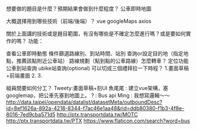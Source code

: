 想要做的題目是什麼？預期結果會做到什麼程度？
公車即時地圖

大概選擇用到哪些技術（前端/後端）？
vue googleMaps axios

關於上面講的技術或是題目範圍，有沒有哪些是不確定怎麼進行嗎？或是要如何實作的嗎？
功能：

查看公車即時動態
條件篩選路線別、到站時間、站別
查詢or設定目的地（指定地點，推薦該點附近公車站）
路線規劃（點到點的公車路線）怎麼轉車？
定位功能
公車到站查詢
ubike站查詢(optional)
可以切成三個禮拜拉一下時程？
1.畫面草稿+前端畫面
2.
3.

組員間要如何分工？
Tweety:畫面草稿+刻UI
魚尾尾 : 建立vue架構，塞googlemap，把公車先塞到地圖上。
? : Bus api
Ming : 我想寫邏輯～～
http://data.taipei/opendata/datalist/datasetMeta/outboundDesc?id=8ef1626a-892a-4218-8344-f7ac46e1aa48&rid=ddb80380-f1b3-4f8e-8016-7ed9cba571d5
http://ptx.transportdata.tw/MOTC
http://ptx.transportdata.tw/PTX
https://www.flaticon.com/search?word=bus